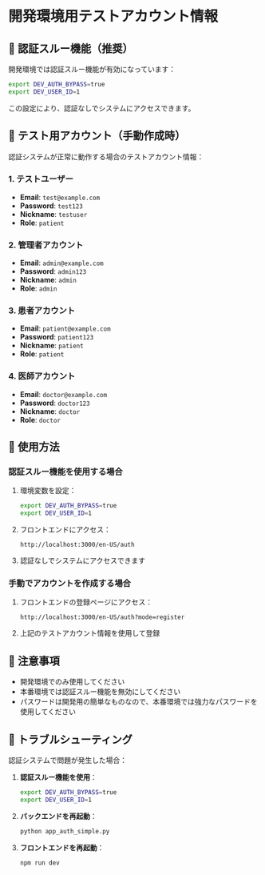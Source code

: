 # 開発環境用テストアカウント情報

## 🔐 認証スルー機能（推奨）

開発環境では認証スルー機能が有効になっています：

```bash
export DEV_AUTH_BYPASS=true
export DEV_USER_ID=1
```

この設定により、認証なしでシステムにアクセスできます。

## 🧪 テスト用アカウント（手動作成時）

認証システムが正常に動作する場合のテストアカウント情報：

### 1. テストユーザー
- **Email**: `test@example.com`
- **Password**: `test123`
- **Nickname**: `testuser`
- **Role**: `patient`

### 2. 管理者アカウント
- **Email**: `admin@example.com`
- **Password**: `admin123`
- **Nickname**: `admin`
- **Role**: `admin`

### 3. 患者アカウント
- **Email**: `patient@example.com`
- **Password**: `patient123`
- **Nickname**: `patient`
- **Role**: `patient`

### 4. 医師アカウント
- **Email**: `doctor@example.com`
- **Password**: `doctor123`
- **Nickname**: `doctor`
- **Role**: `doctor`

## 🚀 使用方法

### 認証スルー機能を使用する場合
1. 環境変数を設定：
   ```bash
   export DEV_AUTH_BYPASS=true
   export DEV_USER_ID=1
   ```

2. フロントエンドにアクセス：
   ```
   http://localhost:3000/en-US/auth
   ```

3. 認証なしでシステムにアクセスできます

### 手動でアカウントを作成する場合
1. フロントエンドの登録ページにアクセス：
   ```
   http://localhost:3000/en-US/auth?mode=register
   ```

2. 上記のテストアカウント情報を使用して登録

## 📝 注意事項

- 開発環境でのみ使用してください
- 本番環境では認証スルー機能を無効にしてください
- パスワードは開発用の簡単なものなので、本番環境では強力なパスワードを使用してください

## 🔧 トラブルシューティング

認証システムで問題が発生した場合：

1. **認証スルー機能を使用**：
   ```bash
   export DEV_AUTH_BYPASS=true
   export DEV_USER_ID=1
   ```

2. **バックエンドを再起動**：
   ```bash
   python app_auth_simple.py
   ```

3. **フロントエンドを再起動**：
   ```bash
   npm run dev
   ```




